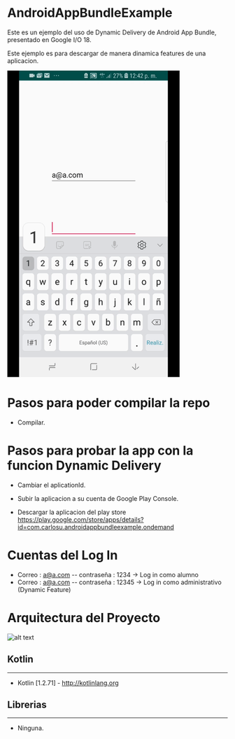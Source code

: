 # AndroidAppBundleExample 

Este es un ejemplo del uso de Dynamic Delivery de Android App Bundle, presentado en Google I/O 18.

Este ejemplo es para descargar de manera dinamica features de una aplicacion.

<img src="/images/app.gif" height="700" />

# Pasos para poder compilar la repo
* Compilar.

# Pasos para probar la app con la funcion Dynamic Delivery
* Cambiar el aplicationId.
* Subir la aplicacion a su cuenta de Google Play Console.

* Descargar la aplicacion del play store https://play.google.com/store/apps/details?id=com.carlosu.androidappbundleexample.ondemand

# Cuentas del Log In

* Correo : a@a.com -- contraseña : 1234 -> Log in como alumno
* Correo : a@a.com -- contraseña : 12345 -> Log in como administrativo (Dynamic Feature)



# Arquitectura del Proyecto
 ![alt text](https://i.imgur.com/CF7YKcw.jpg)

## Kotlin
---
 * Kotlin [1.2.71] - http://kotlinlang.org
 
 ## Librerias
---
 * Ninguna.
 
